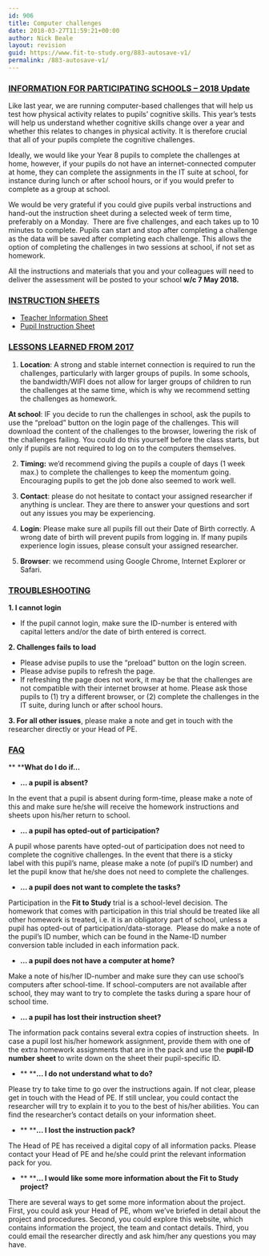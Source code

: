 ```yaml
---
id: 906
title: Computer challenges
date: 2018-03-27T11:59:21+00:00
author: Nick Beale
layout: revision
guid: https://www.fit-to-study.org/883-autosave-v1/
permalink: /883-autosave-v1/
---
```

### **<u>INFORMATION FOR PARTICIPATING SCHOOLS &#8211; 2018 Update</u>**

Like last year, we are running computer-based challenges that will help us test how physical activity relates to pupils’ cognitive skills. This year’s tests will help us understand whether cognitive skills change over a year and whether this relates to changes in physical activity. It is therefore crucial that all of your pupils complete the cognitive challenges.

Ideally, we would like your Year 8 pupils to complete the challenges at home, however, if your pupils do not have an internet-connected computer at home, they can complete the assignments in the IT suite at school, for instance during lunch or after school hours, or if you would prefer to complete as a group at school.

We would be very grateful if you could give pupils verbal instructions and hand-out the instruction sheet during a selected week of term time, preferably on a Monday.  There are five challenges, and each takes up to 10 minutes to complete. Pupils can start and stop after completing a challenge as the data will be saved after completing each challenge. This allows the option of completing the challenges in two sessions at school, if not set as homework.

All the instructions and materials that you and your colleagues will need to deliver the assessment will be posted to your school **w/c 7 May 2018.**

### **<u>INSTRUCTION SHEETS</u>**

  * [Teacher Information Sheet](https://www.fit-to-study.org/wp-content/uploads/2018/03/06_C_teacher_info_470x_NoCo_S_Do.pdf)
  * [Pupil Instruction Sheet](https://www.fit-to-study.org/wp-content/uploads/2018/03/07_C_pupil_assignment_470x_C__NoS_Si.pdf)

### **<u>LESSONS LEARNED FROM 2017</u>**

1. **Location**: A strong and stable internet connection is required to run the challenges, particularly with larger groups of pupils. In some schools, the bandwidth/WIFI does not allow for larger groups of children to run the challenges at the same time, which is why we recommend setting the challenges as homework.

**At school**: IF you decide to run the challenges in school, ask the pupils to use the “preload” button on the login page of the challenges. This will download the content of the challenges to the browser, lowering the risk of the challenges failing. You could do this yourself before the class starts, but only if pupils are not required to log on to the computers themselves.

2. **Timing:** we’d recommend giving the pupils a couple of days (1 week max.) to complete the challenges to keep the momentum going. Encouraging pupils to get the job done also seemed to work well.

3. **Contact**: please do not hesitate to contact your assigned researcher if anything is unclear. They are there to answer your questions and sort out any issues you may be experiencing.

4. **Login**: Please make sure all pupils fill out their Date of Birth correctly. A wrong date of birth will prevent pupils from logging in. If many pupils experience login issues, please consult your assigned researcher.

5. **Browser**: we recommend using Google Chrome, Internet Explorer or Safari.

### **<u>TROUBLESHOOTING</u>**

**1. I cannot login**

  * If the pupil cannot login, make sure the ID-number is entered with capital letters and/or the date of birth entered is correct.

**2. Challenges fails to load**

  * Please advise pupils to use the “preload” button on the login screen.
  * Please advise pupils to refresh the page.
  * If refreshing the page does not work, it may be that the challenges are not compatible with their internet browser at home. Please ask those pupils to (1) try a different browser, or (2) complete the challenges in the IT suite, during lunch or after school hours.

**3. For all other issues**, please make a note and get in touch with the researcher directly or your Head of PE.

### **<u>FAQ</u>**

** ****What do I do if…**

  * **… a pupil is absent?**

In the event that a pupil is absent during form-time, please make a note of this and make sure he/she will receive the homework instructions and sheets upon his/her return to school.

  * **… a pupil has opted-out of participation?** 

A pupil whose parents have opted-out of participation does not need to complete the cognitive challenges. In the event that there is a sticky label with this pupil’s name, please make a note (of pupil’s ID number) and let the pupil know that he/she does not need to complete the challenges.

  * **… a pupil does not want to complete the tasks?**

Participation in the **Fit to Study** trial is a school-level decision. The homework that comes with participation in this trial should be treated like all other homework is treated, i.e. it is an obligatory part of school, unless a pupil has opted-out of participation/data-storage.  Please do make a note of the pupil’s ID number, which can be found in the Name-ID number conversion table included in each information pack.

  * **… a pupil does not have a computer at home?**

Make a note of his/her ID-number and make sure they can use school’s computers after school-time. If school-computers are not available after school, they may want to try to complete the tasks during a spare hour of school time.

  * **… a pupil has lost their instruction sheet?**

The information pack contains several extra copies of instruction sheets.  In case a pupil lost his/her homework assignment, provide them with one of the extra homework assignments that are in the pack and use the **pupil-ID number sheet** to write down on the sheet their pupil-specific ID.

  * ** ****… I do not understand what to do?**

Please try to take time to go over the instructions again. If not clear, please get in touch with the Head of PE. If still unclear, you could contact the researcher will try to explain it to you to the best of his/her abilities. You can find the researcher’s contact details on your information sheet.

  * ** ****… I lost the instruction pack?**

The Head of PE has received a digital copy of all information packs. Please contact your Head of PE and he/she could print the relevant information pack for you.

  * ** ****… I would like some more information about the Fit to Study project?**

There are several ways to get some more information about the project. First, you could ask your Head of PE, whom we’ve briefed in detail about the project and procedures. Second, you could explore this website, which contains information the project, the team and contact details. Third, you could email the researcher directly and ask him/her any questions you may have.